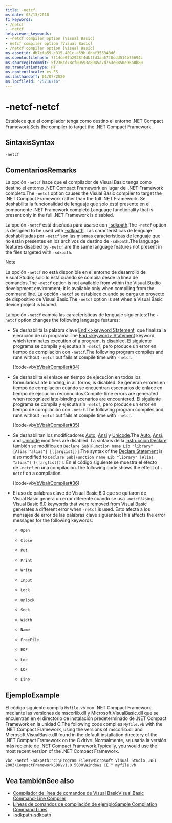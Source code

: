 ```yaml
---
title: -netcf
ms.date: 03/13/2018
f1_keywords:
- /netcf
- -netcf
helpviewer_keywords:
- -netcf compiler option [Visual Basic]
- netcf compiler option [Visual Basic]
- /netcf compiler option [Visual Basic]
ms.assetid: db7cfa59-c315-401c-a59b-0daf355343d6
ms.openlocfilehash: 7f14ce07a2928f4dbffd3aa57f8cdd514b75694c
ms.sourcegitcommit: 5f236cd78cf09593c8945a7d753e0850e96a0b80
ms.translationtype: HT
ms.contentlocale: es-ES
ms.lasthandoff: 01/07/2020
ms.locfileid: "75716716"
---
```

# <a name="-netcf"></a><span data-ttu-id="42563-102">-netcf</span><span class="sxs-lookup"><span data-stu-id="42563-102">-netcf</span></span>

<span data-ttu-id="42563-103">Establece que el compilador tenga como destino el entorno .NET Compact Framework.</span><span class="sxs-lookup"><span data-stu-id="42563-103">Sets the compiler to target the .NET Compact Framework.</span></span>

## <a name="syntax"></a><span data-ttu-id="42563-104">Sintaxis</span><span class="sxs-lookup"><span data-stu-id="42563-104">Syntax</span></span>

```console
-netcf
```

## <a name="remarks"></a><span data-ttu-id="42563-105">Comentarios</span><span class="sxs-lookup"><span data-stu-id="42563-105">Remarks</span></span>

<span data-ttu-id="42563-106">La opción `-netcf` hace que el compilador de Visual Basic tenga como destino el entorno .NET Compact Framework en lugar del .NET Framework completo.</span><span class="sxs-lookup"><span data-stu-id="42563-106">The `-netcf` option causes the Visual Basic compiler to target the .NET Compact Framework rather than the full .NET Framework.</span></span> <span data-ttu-id="42563-107">Se deshabilita la funcionalidad de lenguaje que solo está presente en el componente .NET Framework completo.</span><span class="sxs-lookup"><span data-stu-id="42563-107">Language functionality that is present only in the full .NET Framework is disabled.</span></span>

<span data-ttu-id="42563-108">La opción `-netcf` está diseñada para usarse con [-sdkpath](../../../visual-basic/reference/command-line-compiler/sdkpath.md).</span><span class="sxs-lookup"><span data-stu-id="42563-108">The `-netcf` option is designed to be used with [-sdkpath](../../../visual-basic/reference/command-line-compiler/sdkpath.md).</span></span> <span data-ttu-id="42563-109">Las características de lenguaje deshabilitadas por `-netcf` son las mismas características de lenguaje que no están presentes en los archivos de destino de `-sdkpath`.</span><span class="sxs-lookup"><span data-stu-id="42563-109">The language features disabled by `-netcf` are the same language features not present in the files targeted with `-sdkpath`.</span></span>

> [!NOTE]
> <span data-ttu-id="42563-110">La opción `-netcf` no está disponible en el entorno de desarrollo de Visual Studio; solo lo está cuando se compila desde la línea de comandos.</span><span class="sxs-lookup"><span data-stu-id="42563-110">The `-netcf` option is not available from within the Visual Studio development environment; it is available only when compiling from the command line.</span></span> <span data-ttu-id="42563-111">La opción `-netcf` se establece cuando se carga un proyecto de dispositivo de Visual Basic.</span><span class="sxs-lookup"><span data-stu-id="42563-111">The `-netcf` option is set when a Visual Basic device project is loaded.</span></span>

<span data-ttu-id="42563-112">La opción `-netcf` cambia las características de lenguaje siguientes:</span><span class="sxs-lookup"><span data-stu-id="42563-112">The `-netcf` option changes the following language features:</span></span>

- <span data-ttu-id="42563-113">Se deshabilita la palabra clave [End \<>keyword Statement](../../../visual-basic/language-reference/statements/end-keyword-statement.md), que finaliza la ejecución de un programa.</span><span class="sxs-lookup"><span data-stu-id="42563-113">The [End \<keyword> Statement](../../../visual-basic/language-reference/statements/end-keyword-statement.md) keyword, which terminates execution of a program, is disabled.</span></span> <span data-ttu-id="42563-114">El siguiente programa se compila y ejecuta sin `-netcf`, pero produce un error en tiempo de compilación con `-netcf`.</span><span class="sxs-lookup"><span data-stu-id="42563-114">The following program compiles and runs without `-netcf` but fails at compile time with `-netcf`.</span></span>

  [!code-vb[VbVbalrCompiler#34](~/samples/snippets/visualbasic/VS_Snippets_VBCSharp/VbVbalrCompiler/VB/netcf.vb#34)]

- <span data-ttu-id="42563-115">Se deshabilita el enlace en tiempo de ejecución en todos los formularios.</span><span class="sxs-lookup"><span data-stu-id="42563-115">Late binding, in all forms, is disabled.</span></span> <span data-ttu-id="42563-116">Se generan errores en tiempo de compilación cuando se encuentran escenarios de enlace en tiempo de ejecución reconocidos.</span><span class="sxs-lookup"><span data-stu-id="42563-116">Compile-time errors are generated when recognized late-binding scenarios are encountered.</span></span> <span data-ttu-id="42563-117">El siguiente programa se compila y ejecuta sin `-netcf`, pero produce un error en tiempo de compilación con `-netcf`.</span><span class="sxs-lookup"><span data-stu-id="42563-117">The following program compiles and runs without `-netcf` but fails at compile time with `-netcf`.</span></span>

  [!code-vb[VbVbalrCompiler#35](~/samples/snippets/visualbasic/VS_Snippets_VBCSharp/VbVbalrCompiler/VB/OptionStrictOff.vb#35)]

- <span data-ttu-id="42563-118">Se deshabilitan los modificadores [Auto](../../../visual-basic/language-reference/modifiers/auto.md), [Ansi](../../../visual-basic/language-reference/modifiers/ansi.md) y [Unicode](../../../visual-basic/language-reference/modifiers/unicode.md).</span><span class="sxs-lookup"><span data-stu-id="42563-118">The [Auto](../../../visual-basic/language-reference/modifiers/auto.md), [Ansi](../../../visual-basic/language-reference/modifiers/ansi.md), and [Unicode](../../../visual-basic/language-reference/modifiers/unicode.md) modifiers are disabled.</span></span> <span data-ttu-id="42563-119">La sintaxis de la [instrucción Declare](../../../visual-basic/language-reference/statements/declare-statement.md) también se modifica en `Declare Sub|Function name Lib "library" [Alias "alias"] [([arglist])]`.</span><span class="sxs-lookup"><span data-stu-id="42563-119">The syntax of the [Declare Statement](../../../visual-basic/language-reference/statements/declare-statement.md) is also modified to `Declare Sub|Function name Lib "library" [Alias "alias"] [([arglist])]`.</span></span> <span data-ttu-id="42563-120">En el código siguiente se muestra el efecto de `-netcf` en una compilación.</span><span class="sxs-lookup"><span data-stu-id="42563-120">The following code shows the effect of `-netcf` on a compilation.</span></span>

  [!code-vb[VbVbalrCompiler#36](~/samples/snippets/visualbasic/VS_Snippets_VBCSharp/VbVbalrCompiler/VB/OptionStrictOff.vb#36)]

- <span data-ttu-id="42563-121">El uso de palabras clave de Visual Basic 6.0 que se quitaron de Visual Basic genera un error diferente cuando se usa `-netcf`.</span><span class="sxs-lookup"><span data-stu-id="42563-121">Using Visual Basic 6.0 keywords that were removed from Visual Basic generates a different error when `-netcf` is used.</span></span> <span data-ttu-id="42563-122">Esto afecta a los mensajes de error de las palabras clave siguientes:</span><span class="sxs-lookup"><span data-stu-id="42563-122">This affects the error messages for the following keywords:</span></span>

  - `Open`

  - `Close`

  - `Put`

  - `Print`

  - `Write`

  - `Input`

  - `Lock`

  - `Unlock`

  - `Seek`

  - `Width`

  - `Name`

  - `FreeFile`

  - `EOF`

  - `Loc`

  - `LOF`

  - `Line`

## <a name="example"></a><span data-ttu-id="42563-123">Ejemplo</span><span class="sxs-lookup"><span data-stu-id="42563-123">Example</span></span>

<span data-ttu-id="42563-124">El código siguiente compila `Myfile.vb` con .NET Compact Framework, mediante las versiones de mscorlib.dll y Microsoft.VisualBasic.dll que se encuentran en el directorio de instalación predeterminado de .NET Compact Framework en la unidad C.</span><span class="sxs-lookup"><span data-stu-id="42563-124">The following code compiles `Myfile.vb` with the .NET Compact Framework, using the versions of mscorlib.dll and Microsoft.VisualBasic.dll found in the default installation directory of the .NET Compact Framework on the C drive.</span></span> <span data-ttu-id="42563-125">Normalmente, se usaría la versión más reciente de .NET Compact Framework.</span><span class="sxs-lookup"><span data-stu-id="42563-125">Typically, you would use the most recent version of the .NET Compact Framework.</span></span>

```console
vbc -netcf -sdkpath:"c:\Program Files\Microsoft Visual Studio .NET 2003\CompactFrameworkSDK\v1.0.5000\Windows CE " myfile.vb
```

## <a name="see-also"></a><span data-ttu-id="42563-126">Vea también</span><span class="sxs-lookup"><span data-stu-id="42563-126">See also</span></span>

- [<span data-ttu-id="42563-127">Compilador de línea de comandos de Visual Basic</span><span class="sxs-lookup"><span data-stu-id="42563-127">Visual Basic Command-Line Compiler</span></span>](../../../visual-basic/reference/command-line-compiler/index.md)
- [<span data-ttu-id="42563-128">Líneas de comandos de compilación de ejemplo</span><span class="sxs-lookup"><span data-stu-id="42563-128">Sample Compilation Command Lines</span></span>](../../../visual-basic/reference/command-line-compiler/sample-compilation-command-lines.md)
- [<span data-ttu-id="42563-129">-sdkpath</span><span class="sxs-lookup"><span data-stu-id="42563-129">-sdkpath</span></span>](../../../visual-basic/reference/command-line-compiler/sdkpath.md)
